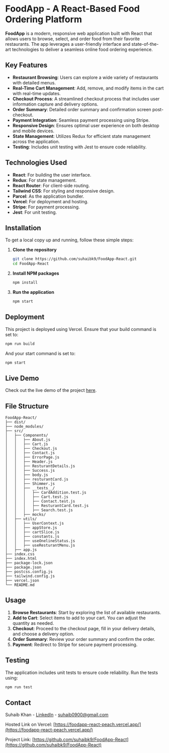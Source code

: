 
# FoodApp - A React-Based Food Ordering Platform

**FoodApp** is a modern, responsive web application built with React that allows users to browse, select, and order food from their favorite restaurants. The app leverages a user-friendly interface and state-of-the-art technologies to deliver a seamless online food ordering experience.

## Key Features

- **Restaurant Browsing**: Users can explore a wide variety of restaurants with detailed menus.
- **Real-Time Cart Management**: Add, remove, and modify items in the cart with real-time updates.
- **Checkout Process**: A streamlined checkout process that includes user information capture and delivery options.
- **Order Summary**: Detailed order summary and confirmation screen post-checkout.
- **Payment Integration**: Seamless payment processing using Stripe.
- **Responsive Design**: Ensures optimal user experience on both desktop and mobile devices.
- **State Management**: Utilizes Redux for efficient state management across the application.
- **Testing**: Includes unit testing with Jest to ensure code reliability.

## Technologies Used

- **React**: For building the user interface.
- **Redux**: For state management.
- **React Router**: For client-side routing.
- **Tailwind CSS**: For styling and responsive design.
- **Parcel**: As the application bundler.
- **Vercel**: For deployment and hosting.
- **Stripe**: For payment processing.
- **Jest**: For unit testing.

## Installation

To get a local copy up and running, follow these simple steps:

1. **Clone the repository**
   ```sh
   git clone https://github.com/suhaibk9/FoodApp-React.git
   cd FoodApp-React
   ```

2. **Install NPM packages**
   ```sh
   npm install
   ```

3. **Run the application**
   ```sh
   npm start
   ```

## Deployment

This project is deployed using Vercel. Ensure that your build command is set to:
```sh
npm run build
```

And your start command is set to:
```sh
npm start
```

## Live Demo

Check out the live demo of the project [here](https://foodapp-react-peach.vercel.app/).

## File Structure

```plaintext
FoodApp-React/
├── dist/
├── node_modules/
├── src/
│   ├── Components/
│   │   ├── About.js
│   │   ├── Cart.js
│   │   ├── Checkout.js
│   │   ├── Contact.js
│   │   ├── ErrorPage.js
│   │   ├── Header.js
│   │   ├── ResturantDetails.js
│   │   ├── Success.js
│   │   ├── body.js
│   │   ├── resturantCard.js
│   │   ├── Shimmer.js
│   │   ├── __tests__/
│   │   │   ├── CardAddition.test.js
│   │   │   ├── Cart.test.js
│   │   │   ├── Contact.test.js
│   │   │   ├── ResturantCard.test.js
│   │   │   ├── Search.test.js
│   │   ├── mocks/
│   ├── utils/
│   │   ├── UserContext.js
│   │   ├── appStore.js
│   │   ├── cartSlice.js
│   │   ├── constants.js
│   │   ├── useOnelineStatus.js
│   │   ├── useResturantMenu.js
│   ├── app.js
├── index.css
├── index.html
├── package-lock.json
├── package.json
├── postcss.config.js
├── tailwind.config.js
├── vercel.json
└── README.md
```

## Usage

1. **Browse Restaurants**: Start by exploring the list of available restaurants.
2. **Add to Cart**: Select items to add to your cart. You can adjust the quantity as needed.
3. **Checkout**: Proceed to the checkout page, fill in your delivery details, and choose a delivery option.
4. **Order Summary**: Review your order summary and confirm the order.
5. **Payment**: Redirect to Stripe for secure payment processing.

## Testing

The application includes unit tests to ensure code reliability. Run the tests using:

```sh
npm run test
```

## Contact

Suhaib Khan - [LinkedIn](https://www.linkedin.com/in/suhaibk9/) - suhaib0900@gmail.com

Hosted Link on Vercel: [https://foodapp-react-peach.vercel.app/](https://foodapp-react-peach.vercel.app/)

Project Link: [https://github.com/suhaibk9/FoodApp-React](https://github.com/suhaibk9/FoodApp-React)
